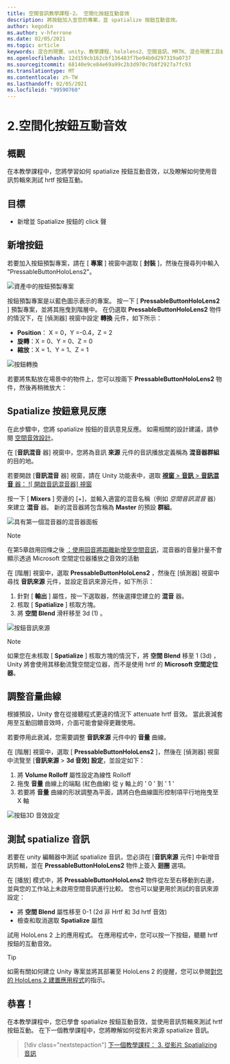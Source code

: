 ```yaml
---
title: 空間音訊教學課程-2。 空間化按鈕互動音效
description: 將按鈕加入至您的專案，並 spatialize 按鈕互動音效。
author: kegodin
ms.author: v-hferrone
ms.date: 02/05/2021
ms.topic: article
keywords: 混合的現實、unity、教學課程、hololens2、空間音訊、MRTK、混合現實工具組、UWP、Windows 10、HRTF、head 相關的傳送函式、回音、Microsoft 空間定位器、prefabs、音量曲線
ms.openlocfilehash: 12d159cb162cbf136483f7be94b0d297319a0737
ms.sourcegitcommit: 68140e9ce84e69a99c2b3d970c7b8f2927a7fc93
ms.translationtype: MT
ms.contentlocale: zh-TW
ms.lasthandoff: 02/05/2021
ms.locfileid: "99590760"
---
```

# <a name="2-spatializing-button-interaction-sounds"></a>2.空間化按鈕互動音效

## <a name="overview"></a>概觀

在本教學課程中，您將學習如何 spatialize 按鈕互動音效，以及瞭解如何使用音訊剪輯來測試 hrtf 按鈕互動。  

## <a name="objectives"></a>目標

* 新增並 Spatialize 按鈕的 click 聲

## <a name="add-a-button"></a>新增按鈕

若要加入按鈕預製專案，請在 [ **專案** ] 視窗中選取 [ **封裝** ]，然後在搜尋列中輸入 "PressableButtonHoloLens2"。

![資產中的按鈕預製專案](images/spatial-audio/spatial-audio-02-section1-step1-1.png)

按鈕預製專案是以藍色圖示表示的專案。 按一下 [ **PressableButtonHoloLens2** ] 預製專案，並將其拖曳到階層中。 在仍選取 **PressableButtonHoloLens2** 物件的情況下，在 [偵測器] 視窗中設定 **轉換** 元件，如下所示：

* **Position**： X = 0，Y =-0.4，Z = 2
* **旋轉**：X = 0、Y = 0、Z = 0
* **縮放**：X = 1、Y = 1、Z = 1

![按鈕轉換](images/spatial-audio/spatial-audio-02-section1-step1-2.png)

若要將焦點放在場景中的物件上，您可以按兩下 **PressableButtonHoloLens2** 物件，然後再稍微放大：

## <a name="spatialize-button-feedback"></a>Spatialize 按鈕意見反應

在此步驟中，您將 spatialize 按鈕的音訊意見反應。 如需相關的設計建議，請參閱 [空間音效設計](../../../design/spatial-sound-design.md)。

在 [**音訊混音** 器] 視窗中，您將為音訊 **來源** 元件的音訊播放定義稱為 **混音器群組** 的目的地。

若要開啟 [**音訊混音** 器] 視窗，請在 Unity 功能表中，選取 [**視窗**  >  **音訊**  >  **音訊混音** 器： ![ 開啟音訊混音器] 視窗](images/spatial-audio/spatial-audio-02-section2-step1-1.png)

 按一下 [ **Mixers** ] 旁邊的 [+]，並輸入適當的混音名稱（例如 _空間音訊混音_ 器）來建立 **混音** 器。 新的混音器將包含稱為 **Master** 的預設 **群組**。

![具有第一個混音器的混音器面板](images/spatial-audio/spatial-audio-02-section2-step1-2.png)

> [!NOTE]
> 在第5章啟用回條之後 [：使用回音將距離新增至空間音訊](unity-spatial-audio-ch5.md)，混音器的音量計量不會顯示透過 Microsoft 空間定位器播放之音效的活動

在 [階層] 視窗中，選取 **PressableButtonHoloLens2** ，然後在 [偵測器] 視窗中尋找 **音訊來源** 元件，並設定音訊來源元件，如下所示：

1. 針對 [ **輸出** ] 屬性，按一下選取器，然後選擇您建立的 **混音** 器。
2. 核取 [ **Spatialize** ] 核取方塊。
3. 將 **空間 Blend** 滑杆移至 3d (1) 。

![按鈕音訊來源](images/spatial-audio/spatial-audio-02-section2-step1-3.png)

> [!NOTE]
> 如果您在未核取 [ **Spatialize** ] 核取方塊的情況下，將 **空間 Blend** 移至 1 (3d) ，Unity 將會使用其移動流覽空間定位器，而不是使用 hrtf 的 **Microsoft 空間定位器**。

## <a name="adjust-the-volume-curve"></a>調整音量曲線

根據預設，Unity 會在從接聽程式更遠的情況下 attenuate hrtf 音效。 當此衰減套用至互動回饋音效時，介面可能會變得更難使用。

若要停用此衰減，您需要調整 **音訊來源** 元件中的 **音量** 曲線。

在 [階層] 視窗中，選取 [ **PressableButtonHoloLens2** ]，然後在 [偵測器] 視窗中流覽至 [**音訊來源**  >  **3d 音效] 設定**，並設定如下：

1. 將 **Volume Rolloff** 屬性設定為線性 Rolloff
2. 拖曳 **音量** 曲線上的端點 (紅色曲線) 從 y 軸上的 ' 0 ' 到 ' 1 '
3. 若要將 **音量** 曲線的形狀調整為平面，請將白色曲線圖形控制項平行地拖曳至 X 軸

![按鈕3D 音效設定](images/spatial-audio/spatial-audio-02-section3-step1-1.png)

## <a name="testing-the-spatialize-audio"></a>測試 spatialize 音訊

若要在 unity 編輯器中測試 spatialize 音訊，您必須在 [**音訊來源** 元件] 中新增音訊剪輯，並在 **PressableButtonHoloLens2** 物件上簽入 **迴圈** 選項。

在 [播放] 模式中，將 **PressableButtonHoloLens2** 物件從左至右移動到右邊，並與您的工作站上未啟用空間音訊進行比較。 您也可以變更用於測試的音訊來源設定：

* 將 **空間 Blend** 屬性移至 0-1 (2d 非 Hrtf 和 3d hrtf 音效) 
* 檢查和取消選取 **Spatialize** 屬性

試用 HoloLens 2 上的應用程式。 在應用程式中，您可以按一下按鈕，聽聽 hrtf 按鈕的互動音效。

> [!TIP]
> 如需有關如何建立 Unity 專案並將其部署至 HoloLens 2 的提醒，您可以參閱[對您的 HoloLens 2 建置應用程式](mr-learning-base-02.md#building-your-application-to-your-hololens-2)的指示。

## <a name="congratulations"></a>恭喜！

在本教學課程中，您已學會 spatialize 按鈕互動音效，並使用音訊剪輯來測試 hrtf 按鈕互動。 在下一個教學課程中，您將瞭解如何從影片來源 spatialize 音訊。

> [!div class="nextstepaction"]
> [下一個教學課程： 3. 從影片 Spatializing 音訊](unity-spatial-audio-ch3.md)

